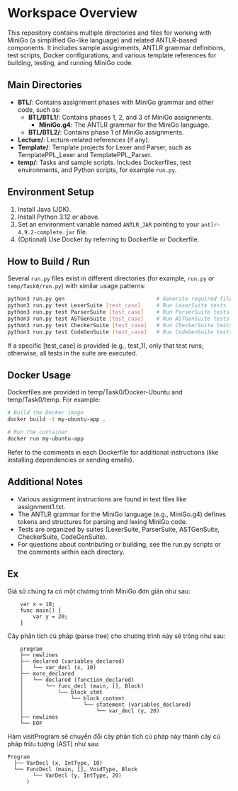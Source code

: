 # Workspace Overview

This repository contains multiple directories and files for working with MiniGo (a simplified Go-like language) and related ANTLR-based components. It includes sample assignments, ANTLR grammar definitions, test scripts, Docker configurations, and various template references for building, testing, and running MiniGo code.

## Main Directories

- **BTL/**: Contains assignment phases with MiniGo grammar and other code, such as:
  - **BTL/BTL1/**: Contains phases 1, 2, and 3 of MiniGo assignments.
    - **MiniGo.g4**: The ANTLR grammar for the MiniGo language.
  - **BTL/BTL2/**: Contains phase 1 of MiniGo assignments.
- **Lecture/**: Lecture-related references (if any).
- **Template/**: Template projects for Lexer and Parser, such as TemplatePPL_Lexer and TemplatePPL_Parser.
- **temp/**: Tasks and sample scripts. Includes Dockerfiles, test environments, and Python scripts, for example `run.py`.

## Environment Setup

1. Install Java (JDK).
2. Install Python 3.12 or above.
3. Set an environment variable named `ANTLR_JAR` pointing to your `antlr-4.9.2-complete.jar` file.
4. (Optional) Use Docker by referring to Dockerfile or Dockerfile.

## How to Build / Run

Several `run.py` files exist in different directories (for example, `run.py` or `temp/Task0/run.py`) with similar usage patterns:

```sh
python3 run.py gen                             # Generate required files
python3 run.py test LexerSuite [test_case]     # Run LexerSuite tests
python3 run.py test ParserSuite [test_case]    # Run ParserSuite tests
python3 run.py test ASTGenSuite [test_case]    # Run ASTGenSuite tests
python3 run.py test CheckerSuite [test_case]   # Run CheckerSuite tests
python3 run.py test CodeGenSuite [test_case]   # Run CodeGenSuite tests
```

If a specific [test_case] is provided (e.g., test_1), only that test runs; otherwise, all tests in the suite are executed.

## Docker Usage

Dockerfiles are provided in temp/Task0/Docker-Ubuntu and temp/Task0/temp. For example:

```sh
# Build the Docker image
docker build -t my-ubuntu-app .

# Run the container
docker run my-ubuntu-app
```

Refer to the comments in each Dockerfile for additional instructions (like installing dependencies or sending emails).

## Additional Notes

- Various assignment instructions are found in text files like assignment1.txt.
- The ANTLR grammar for the MiniGo language (e.g., MiniGo.g4) defines tokens and structures for parsing and lexing MiniGo code.
- Tests are organized by suites (LexerSuite, ParserSuite, ASTGenSuite, CheckerSuite, CodeGenSuite).
- For questions about contributing or building, see the run.py scripts or the comments within each directory.

## Ex

Giả sử chúng ta có một chương trình MiniGo đơn giản như sau:

```
    var x = 10;
    func main() {
        var y = 20;
    }
```

Cây phân tích cú pháp (parse tree) cho chương trình này sẽ trông như sau:

```
    program
    ├── newlines
    ├── declared (variables_declared)
    │   └── var_decl (x, 10)
    ├── more_declared
    │   └── declared (function_declared)
    │       └── func_decl (main, [], Block)
    │           └── block_stmt
    │               └── block_content
    │                   └── statement (variables_declared)
    │                       └── var_decl (y, 20)
    ├── newlines
    └── EOF
```

Hàm visitProgram sẽ chuyển đổi cây phân tích cú pháp này thành cây cú pháp trừu tượng (AST) như sau:

```
Program
  ├── VarDecl (x, IntType, 10)
  └── FuncDecl (main, [], VoidType, Block
        └── VarDecl (y, IntType, 20)
      )
```
